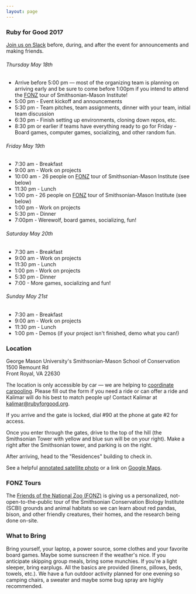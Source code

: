 ```yaml
---
layout: page
---
```


### Ruby for Good 2017

[Join us on Slack](https://rubyforgood.herokuapp.com/) before, during, and after the event for announcements and making friends.

###### Thursday May 18th

* Arrive before 5:00 pm — most of the organizing team is planning on arriving early and be sure to come before 1:00pm if you intend to attend the [FONZ](https://nationalzoo.si.edu/JoinFonz/join.cfm) tour of Smithsonian-Mason Institute!
* 5:00 pm - Event kickoff and announcements
* 5:30 pm - Team pitches, team assignments, dinner with your team, initial team discussion
* 6:30 pm - Finish setting up environments, cloning down repos, etc.
* 8:30 pm or earlier if teams have everything ready to go for Friday - Board games, computer games, socializing, and other random fun.

###### Friday May 19th

* 7:30 am - Breakfast
* 9:00 am - Work on projects
* 10:00 am - 26 people on [FONZ](https://nationalzoo.si.edu/JoinFonz/join.cfm) tour of Smithsonian-Mason Institute (see below)
* 11:30 pm - Lunch
* 1:00 pm - 26 people on [FONZ](https://nationalzoo.si.edu/JoinFonz/join.cfm) tour of Smithsonian-Mason Institute (see below)
* 1:00 pm - Work on projects
* 5:30 pm - Dinner
* 7:00pm - Werewolf, board games, socializing, fun!

###### Saturday May 20th

* 7:30 am - Breakfast
* 9:00 am - Work on projects
* 11:30 pm - Lunch
* 1:00 pm - Work on projects
* 5:30 pm - Dinner
* 7:00 - More games, socializing and fun!

###### Sunday May 21st

* 7:30 am - Breakfast
* 9:00 am - Work on projects
* 11:30 pm - Lunch
* 1:00 pm - Demos (if your project isn't finished, demo what you can!)

### Location

George Mason University's Smithsonian-Mason School of Conservation<br>
1500 Remount Rd<br>
Front Royal, VA 22630

The location is only accessible by car — we are helping to [coordinate carpooling](https://docs.google.com/forms/d/1aA0fJbbmxYW3lTqP6A7zLOnZbECzCd5d9f7L9ok_jLI/viewform?c=0&w=1). Please fill out the form if you need a ride or can offer a ride and Kalimar will do his best to match people up! Contact Kalimar at [kalimar@rubyforgood.org](mailto:kalimar@rubyforgood.org).

If you arrive and the gate is locked, dial #90 at the phone at gate #2 for access.

Once you enter through the gates, drive to the top of the hill (the Smithsonian Tower with yellow and blue sun will be on your right). Make a right after the Smithsonian tower, and parking is on the right.

After arriving, head to the "Residences" building to check in.

See a helpful [annotated satellite photo](/images/images/smithsonian_parking.jpg) or a link on [Google Maps](https://goo.gl/maps/ei3HcuBW1ZT2).

### FONZ Tours

The [Friends of the National Zoo (FONZ)](https://nationalzoo.si.edu/JoinFonz/join.cfm) is giving us a personalized, not-open-to-the-public tour of the Smithsonian Conservation Biology Institute (SCBI) grounds and animal habitats so we can learn about red pandas, bison, and other friendly creatures, their homes, and the research being done on-site.

### What to Bring

Bring yourself, your laptop, a power source, some clothes and your favorite board games. Maybe some sunscreen if the weather's nice. If you anticipate skipping group meals, bring some munchies. If you're a light sleeper, bring earplugs. All the basics are provided (linens, pillows, beds, towels, etc.). We have a fun outdoor activity planned for one evening so camping chairs, a sweater and maybe some bug spray are highly recommended.
